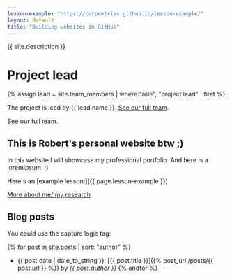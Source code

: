 ```yaml
---
lesson-example: "https://carpentries.github.io/lesson-example/"
layout: default
title: "Building websites in GitHub"
---
```


[//]: # ({{ site.title }})

{{ site.description }}

# Project lead

{% assign lead = site.team_members | where:"role", "project lead" | first %}

The project is lead by {{ lead.name }}. 
[See our full team](about.md#funders).


[See our full team](about#funders).

## This is Robert's personal website btw ;)

In this website I will showcase my professional portfolio.
And here is a loremipsum. :)

Here's an [example lesson:]({{ page.lesson-example }})

[More about me/ my research](about.md)

[//]: # (This may be the most platform independent comment)

## Blog posts


You could use the capture logic tag:


{% for post in site.posts | sort: "author" %}
- {{ post.date | date_to_string }}: [{{ post.title }}]({% post_url /posts/{{ post.url }} %}) by *{{ post.author }}*
{% endfor %}

